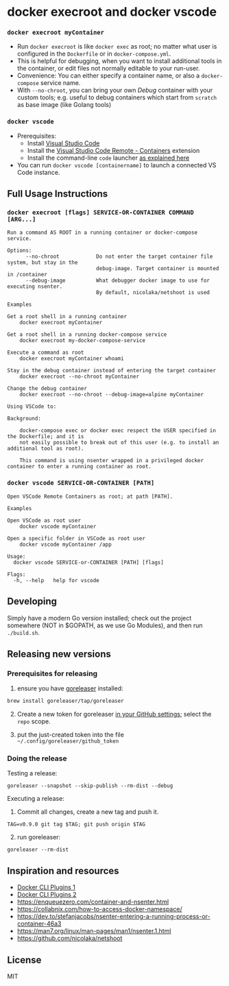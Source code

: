 # docker execroot and docker vscode

### `docker execroot myContainer`

- Run `docker execroot` is like `docker exec` as root; no matter what user is configured in the `Dockerfile` or in `docker-compose.yml`.
- This is helpful for debugging, when you want to install additional tools in the container, or edit files not normally
  editable to your run-user.
- Convenience: You can either specify a container name, or also a `docker-compose` service name.
- With `--no-chroot`, you can bring your own *Debug* container with your custom tools; e.g. useful to debug containers
  which start from `scratch` as base image (like Golang tools)


### `docker vscode`

- Prerequisites:
  - Install [Visual Studio Code](https://code.visualstudio.com/) 
  - Install the [Visual Studio Code Remote - Containers](https://aka.ms/vscode-remote/download/containers) extension
  - Install the command-line `code` launcher [as explained here](https://code.visualstudio.com/docs/setup/mac#_launching-from-the-command-line)
- You can run `docker vscode [containername]` to launch a connected VS Code instance.

## Full Usage Instructions

### `docker execroot [flags] SERVICE-OR-CONTAINER COMMAND [ARG...]`

```
Run a command AS ROOT in a running container or docker-compose service.

Options:
      --no-chroot            Do not enter the target container file system, but stay in the
                             debug-image. Target container is mounted in /container
      --debug-image          What debugger docker image to use for executing nsenter.
                             By default, nicolaka/netshoot is used

Examples

Get a root shell in a running container
	docker execroot myContainer

Get a root shell in a running docker-compose service
	docker execroot my-docker-compose-service

Execute a command as root
	docker execroot myContainer whoami

Stay in the debug container instead of entering the target container
	docker execroot --no-chroot myContainer

Change the debug container
	docker execroot --no-chroot --debug-image=alpine myContainer

Using VSCode to:

Background:

    docker-compose exec or docker exec respect the USER specified in the Dockerfile; and it is
    not easily possible to break out of this user (e.g. to install an additional tool as root).

    This command is using nsenter wrapped in a privileged docker container to enter a running container as root.
```

### `docker vscode SERVICE-OR-CONTAINER [PATH]`

```
Open VSCode Remote Containers as root; at path [PATH].

Examples

Open VSCode as root user
	docker vscode myContainer

Open a specific folder in VSCode as root user
	docker vscode myContainer /app

Usage:
  docker vscode SERVICE-or-CONTAINER [PATH] [flags]

Flags:
  -h, --help   help for vscode
```


## Developing

Simply have a modern Go version installed; check out the project somewhere (NOT in $GOPATH, as we use Go Modules),
and then run `./build.sh`.

## Releasing new versions


### Prerequisites for releasing

1. ensure you have [goreleaser](https://goreleaser.com/) installed:

  ```bash
  brew install goreleaser/tap/goreleaser
  ```

2. Create a new token for goreleaser [in your GitHub settings](https://github.com/settings/tokens); select the `repo` scope.

3. put the just-created token into the file `~/.config/goreleaser/github_token`



### Doing the release

Testing a release:

```
goreleaser --snapshot --skip-publish --rm-dist --debug
```

Executing a release:

1. Commit all changes, create a new tag and push it.

```
TAG=v0.9.0 git tag $TAG; git push origin $TAG
```

2. run goreleaser:

```
goreleaser --rm-dist
```

## Inspiration and resources

- [Docker CLI Plugins 1](https://gist.github.com/thaJeztah/b7950186212a49e91a806689e66b317d)
- [Docker CLI Plugins 2](https://dille.name/slides/2019-06-06/020_advanced/080_docker_cli_plugins/slides/)
- https://enqueuezero.com/container-and-nsenter.html
- https://collabnix.com/how-to-access-docker-namespace/
- https://dev.to/stefanjacobs/nsenter-entering-a-running-process-or-container-46a3
- https://man7.org/linux/man-pages/man1/nsenter.1.html
- https://github.com/nicolaka/netshoot

## License

MIT